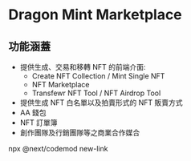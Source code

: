 # Dragon Mint Marketplace

## **功能涵蓋**

- 提供生成、交易和移轉 NFT 的前端介面:
  - Create NFT Collection / Mint Single NFT
  - NFT Marketplace
  - Transfewr NFT Tool / NFT Airdrop Tool
- 提供生成 NFT 白名單以及拍賣形式的 NFT 販賣方式
- AA 錢包
- NFT 訂單簿
- 創作團隊及行銷團隊等之商業合作媒合

npx @next/codemod new-link
